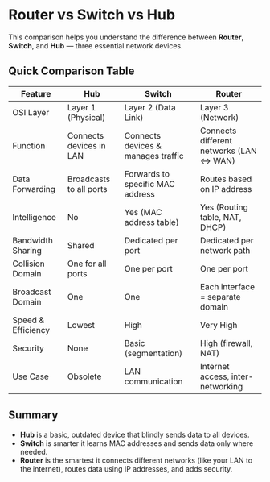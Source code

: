 # Router vs Switch vs Hub
This comparison helps you understand the difference between **Router**, **Switch**, and **Hub** — three essential network devices.
## Quick Comparison Table
| Feature               | Hub                          | Switch                             | Router                              |
|-----------------------|-------------------------------|-------------------------------------|--------------------------------------|
| OSI Layer             | Layer 1 (Physical)            | Layer 2 (Data Link)                 | Layer 3 (Network)                    |
| Function              | Connects devices in LAN       | Connects devices & manages traffic | Connects different networks (LAN ↔ WAN) |
| Data Forwarding       | Broadcasts to all ports       | Forwards to specific MAC address    | Routes based on IP address           |
| Intelligence          | No                            | Yes (MAC address table)             | Yes (Routing table, NAT, DHCP)       |
| Bandwidth Sharing     | Shared                        | Dedicated per port                  | Dedicated per network path           |
| Collision Domain      | One for all ports             | One per port                        | One per port                         |
| Broadcast Domain      | One                           | One                                 | Each interface = separate domain     |
| Speed & Efficiency    | Lowest                        | High                                | Very High                            |
| Security              | None                          | Basic (segmentation)                | High (firewall, NAT)                 |
| Use Case              | Obsolete                      | LAN communication                   | Internet access, inter-networking    |
## Summary
- **Hub** is a basic, outdated device that blindly sends data to all devices.
- **Switch** is smarter it learns MAC addresses and sends data only where needed.
- **Router** is the smartest it connects different networks (like your LAN to the internet), routes data using IP addresses, and adds security.
